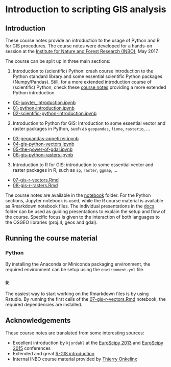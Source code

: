 # Introduction to scripting GIS analysis

## Introduction

These course notes provide an introduction to the usage of Python and R for GIS procedures. The course notes were developed for a hands-on session at the [Institute for Nature and Forest Research (INBO)](ww.inbo.be), May 2017.

The course can be split up in three main sections:
1. Introduction to (scientific) Python: crash course introduction to the Python standard library and some essential scientific Python packages (Numpy/Pandas). Still, for a more extended introduction course of (scientific) Python, check these [course notes](https://github.com/jorisvandenbossche/DS-python-data-analysis) providing a more extended Python introduction.
  * [00-jupyter_introduction.ipynb](./notebooks/00-jupyter_introduction.ipynb)
  * [01-python-introduction.ipynb](./notebooks/01-python-introduction.ipynb)
  * [02-scientific-python-introduction.ipynb](./notebooks/02-scientific-python-introduction.ipynb)
2. Introduction to Python for GIS: Introduction to some essential vector and raster packages in Python, such as `geopandas`, `fiona`, `rasterio`, ...
  * [03-geopandas-appetizer.ipynb](./notebooks/03-geopandas-appetizer.ipynb)
  * [04-gis-python-vectors.ipynb](./notebooks/04-gis-python-vectors.ipynb)
  * [05-the-power-of-gdal.ipynb](./notebooks/05-the-power-of-gdal.ipynb)
  * [06-gis-python-rasters.ipynb](./notebooks/06-gis-python-rasters.ipynb)
3. Introduction to R for GIS: introduction to some essential vector and raster packages in R, such as `sp`, `raster`, `ggmap`, ...
  * [07-gis-r-vectors.Rmd](./notebooks/07-gis-r-vectors.Rmd)
  * [08-gis-r-rasters.Rmd](./notebooks/08-gis-r-rasters.Rmd)

The course notes are available in the [notebook](./notebooks) folder. For the Python sections, Jupyter notebook is used, while the R course material is available as Rmarkdown notebook files. The individual presentations in the [docs](./docs) folder can be used as guiding presentations to explain the setup and flow of the course. Specific focus is given to the interaction of both languages to the OSGEO libraries (proj.4, geos and gdal).

## Running the course material

### Python
By installing the Anaconda or Miniconda packaging environment, the required environment can be setup using the `environment.yml` file.

### R
The easiest way to start working on the Rmarkdown files is by using Rstudio. By running the first cells of the [07-gis-r-vectors.Rmd](./notebooks/07-gis-r-vectors.Rmd) notebook, the required dependencies are installed. 

## Acknowledgements
These course notes are translated from some interesting sources:
* Excellent introduction by `kjordahl` at the  [EuroScipy 2013](http://kjordahl.github.io/SciPy2013) and  [EuroScipy 2015](http://kjordahl.github.io/SciPy-Tutorial-2015) conferences
* Extended and great [R-GIS introduction](http://rspatial.org/index.html)
* Internal INBO course material provided by [Thierry Onkelinx]()
